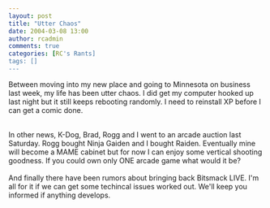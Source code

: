 ```yaml
---
layout: post
title: "Utter Chaos"
date: 2004-03-08 13:00
author: rcadmin
comments: true
categories: [RC's Rants]
tags: []
---
```

Between moving into my new place and going to Minnesota on business last week, my life has been utter chaos. I did get my computer hooked up last night but it still keeps rebooting randomly. I need to reinstall XP before I can get a comic done. 
<br />

<br />
In other news, K-Dog, Brad, Rogg and I went to an arcade auction last Saturday. Rogg bought Ninja Gaiden and I bought Raiden. Eventually mine will become a MAME cabinet but for now I can enjoy some vertical shooting goodness. If you could own only ONE arcade game what would it be?
<br />

<br />
And finally there have been rumors about bringing back Bitsmack LIVE. I'm all for it if we can get some techincal issues worked out. We'll keep you informed if anything develops.
